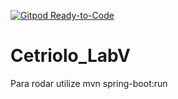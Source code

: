 [![Gitpod Ready-to-Code](https://img.shields.io/badge/Gitpod-Ready--to--Code-blue?logo=gitpod)](https://gitpod.io/#https://github.com/acsimplicio/spring-boot-app) 

# Cetriolo_LabV

Para rodar utilize mvn spring-boot:run
